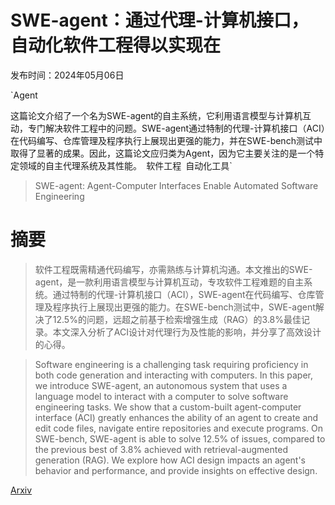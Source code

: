 # SWE-agent：通过代理-计算机接口，自动化软件工程得以实现在

发布时间：2024年05月06日

`Agent

这篇论文介绍了一个名为SWE-agent的自主系统，它利用语言模型与计算机互动，专门解决软件工程中的问题。SWE-agent通过特制的代理-计算机接口（ACI）在代码编写、仓库管理及程序执行上展现出更强的能力，并在SWE-bench测试中取得了显著的成果。因此，这篇论文应归类为Agent，因为它主要关注的是一个特定领域的自主代理系统及其性能。` `软件工程` `自动化工具`

> SWE-agent: Agent-Computer Interfaces Enable Automated Software Engineering

# 摘要

> 软件工程既需精通代码编写，亦需熟练与计算机沟通。本文推出的SWE-agent，是一款利用语言模型与计算机互动，专攻软件工程难题的自主系统。通过特制的代理-计算机接口（ACI），SWE-agent在代码编写、仓库管理及程序执行上展现出更强的能力。在SWE-bench测试中，SWE-agent解决了12.5%的问题，远超之前基于检索增强生成（RAG）的3.8%最佳记录。本文深入分析了ACI设计对代理行为及性能的影响，并分享了高效设计的心得。

> Software engineering is a challenging task requiring proficiency in both code generation and interacting with computers. In this paper, we introduce SWE-agent, an autonomous system that uses a language model to interact with a computer to solve software engineering tasks. We show that a custom-built agent-computer interface (ACI) greatly enhances the ability of an agent to create and edit code files, navigate entire repositories and execute programs. On SWE-bench, SWE-agent is able to solve 12.5% of issues, compared to the previous best of 3.8% achieved with retrieval-augmented generation (RAG). We explore how ACI design impacts an agent's behavior and performance, and provide insights on effective design.

[Arxiv](https://arxiv.org/abs/2405.15793)
